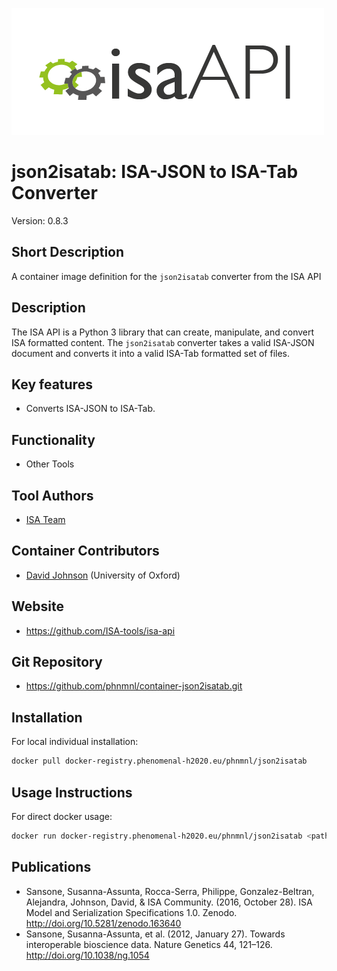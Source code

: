 ![Logo](isa-api_logo.png)

# json2isatab: ISA-JSON to ISA-Tab Converter
Version: 0.8.3

## Short Description

A container image definition for the `json2isatab` converter from the ISA API

## Description

The ISA API is a Python 3 library that can create, manipulate, and convert ISA formatted content. The `json2isatab`
converter takes a valid ISA-JSON document and converts it into a valid ISA-Tab formatted set of files.

## Key features

- Converts ISA-JSON to ISA-Tab.

## Functionality

- Other Tools

## Tool Authors

- [ISA Team](http://isa-tools.org)

## Container Contributors

- [David Johnson](https://github.com/djcomlab) (University of Oxford)

## Website

- https://github.com/ISA-tools/isa-api


## Git Repository

- https://github.com/phnmnl/container-json2isatab.git

## Installation 

For local individual installation:

```bash
docker pull docker-registry.phenomenal-h2020.eu/phnmnl/json2isatab
```

## Usage Instructions

For direct docker usage:

```bash
docker run docker-registry.phenomenal-h2020.eu/phnmnl/json2isatab <path_to_isajson_file>
```

## Publications

- Sansone, Susanna-Assunta, Rocca-Serra, Philippe, Gonzalez-Beltran, Alejandra, Johnson, David, & ISA Community. (2016, October 28). ISA Model and Serialization Specifications 1.0. Zenodo. http://doi.org/10.5281/zenodo.163640
- Sansone, Susanna-Assunta, et al. (2012, January 27). Towards interoperable bioscience data. Nature Genetics 44, 121–126. http://doi.org/10.1038/ng.1054
